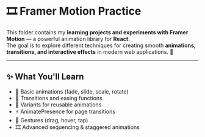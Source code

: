 # 🎞️ Framer Motion Practice

This folder contains my **learning projects and experiments with Framer Motion** — a powerful animation library for **React**.  
The goal is to explore different techniques for creating smooth **animations, transitions, and interactive effects** in modern web applications. 🚀  

---

## ✨ What You'll Learn
- 🎨 Basic animations (fade, slide, scale, rotate)  
- 🔄 Transitions and easing functions  
- 🧩 Variants for reusable animations  
- ⚡ AnimatePresence for page transitions  
- 📱 Gestures (drag, hover, tap)  
- 🎞️ Advanced sequencing & staggered animations  

